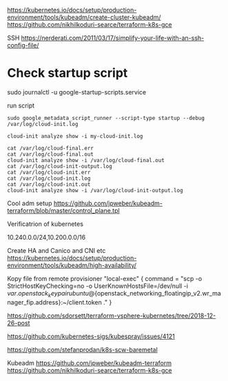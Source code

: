 https://kubernetes.io/docs/setup/production-environment/tools/kubeadm/create-cluster-kubeadm/
https://github.com/nikhilkoduri-searce/terraform-k8s-gce


SSH
https://nerderati.com/2011/03/17/simplify-your-life-with-an-ssh-config-file/


# Check startup script
sudo journalctl -u google-startup-scripts.service

run script
```
sudo google_metadata_script_runner --script-type startup --debug
/var/log/cloud-init.log

cloud-init analyze show -i my-cloud-init.log
```

```
cat /var/log/cloud-final.err
cat /var/log/cloud-final.out
cloud-init analyze show -i /var/log/cloud-final.out
cat /var/log/cloud-init-output.log
cat /var/log/cloud-init.err
cat /var/log/cloud-init.log
cat /var/log/cloud-init.out
cloud-init analyze show -i /var/log/cloud-init-output.log
```


Cool adm setup
https://github.com/jpweber/kubeadm-terraform/blob/master/control_plane.tpl

Verificatrion of kubernetes

10.240.0.0/24,10.200.0.0/16

Create HA and Canico and CNI etc
https://kubernetes.io/docs/setup/production-environment/tools/kubeadm/high-availability/


Kopy file from remote
provisioner "local-exec" {
  command = "scp -o StrictHostKeyChecking=no -o UserKnownHostsFile=/dev/null -i ${var.openstack_keypair} ubuntu@${openstack_networking_floatingip_v2.wr_manager_fip.address}:~/client.token ."
}

<!-- RetmoeExec -->
https://github.com/sdorsett/terraform-vsphere-kubernetes/tree/2018-12-26-post

<!-- kubespray -->
https://github.com/kubernetes-sigs/kubespray/issues/4121

<!-- Join cluster -->
https://github.com/stefanprodan/k8s-scw-baremetal

Kubeadm
https://github.com/jpweber/kubeadm-terraform
https://github.com/nikhilkoduri-searce/terraform-k8s-gce